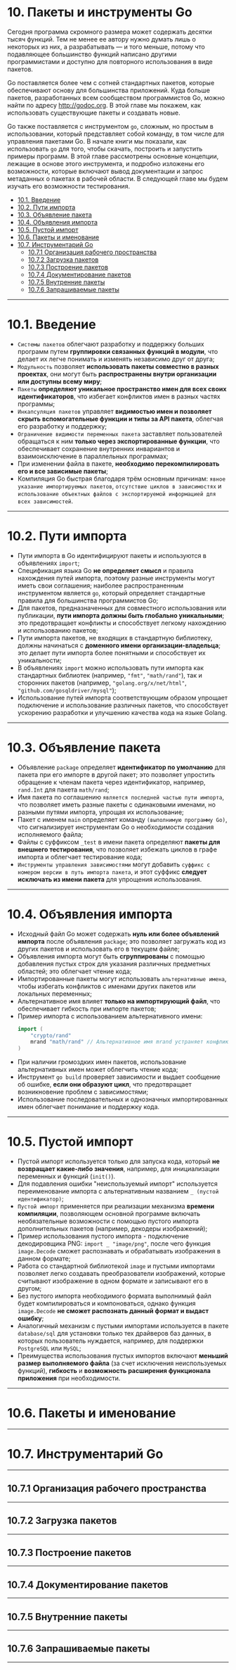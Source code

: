 # 10. Пакеты и инструменты Go

Сегодня программа скромного размера может содержать десятки тысяч функций. Тем не менее ее автору нужно думать лишь о
некоторых из них, а разрабатывать — и того меньше, потому что подавляющее большинство функций написано другими
программистами и доступно для повторного использования в виде пакетов.

Go поставляется более чем с сотней стандартных пакетов, которые обеспечивают основу для большинства приложений. Куда
больше пакетов, разработанных всем сообществом программистов Go, можно найти по адресу http://godoc.org. В этой главе мы
покажем, как использовать существующие пакеты и создавать новые.

Go также поставляется с инструментом `go`, сложным, но простым в использовании, который представляет собой команду, в
том числе для управления пакетами Go. В начале книги мы показали, как использовать `go` для того, чтобы скачать,
построить и запустить примеры программ. В этой главе рассмотрены основные концепции, лежащие в основе этого инструмента,
и подробно изложены его возможности, которые включают вывод документации и запрос метаданных о пакетах в рабочей
области. В следующей главе мы будем изучать его возможности тестирования.

<!-- TOC -->

* [10.1. Введение](#101-введение)
* [10.2. Пути импорта](#102-пути-импорта)
* [10.3. Объявление пакета](#103-объявление-пакета)
* [10.4. Объявления импорта](#104-объявления-импорта)
* [10.5. Пустой импорт](#105-пустой-импорт)
* [10.6. Пакеты и именование](#106-пакеты-и-именование)
* [10.7. Инструментарий Go](#107-инструментарий-go)
	* [10.7.1 Организация рабочего пространства](#1071-организация-рабочего-пространства)
	* [10.7.2 Загрузка пакетов](#1072-загрузка-пакетов)
	* [10.7.3 Построение пакетов](#1073-построение-пакетов)
	* [10.7.4 Документирование пакетов](#1074-документирование-пакетов)
	* [10.7.5 Внутренние пакеты](#1075-внутренние-пакеты)
	* [10.7.6 Запрашиваемые пакеты](#1076-запрашиваемые-пакеты)

<!-- TOC -->

____

# 10.1. Введение

* `Системы пакетов` облегчают разработку и поддержку больших программ путем **группировки связанных функций в модули**,
  что делает их легче понимать и изменять независимо друг от друга;
* `Модульность` позволяет **использовать пакеты совместно в разных проектах**, они могут быть **распространены внутри
  организации или доступны всему миру**;
* `Пакеты` **определяют уникальное пространство имен для всех своих идентификаторов**, что избегает конфликтов имен в
  разных частях программы;
* `Инкапсуляция пакетов` управляет **видимостью имен и позволяет скрыть вспомогательные функции и типы за API пакета**,
  облегчая его разработку и поддержку;
* `Ограничение видимости переменных пакета` заставляет пользователей обращаться к ним **только через экспортированные
  функции**, что обеспечивает сохранение внутренних инвариантов и взаимоисключение в параллельных программах;
* При изменении файла в пакете, **необходимо перекомпилировать его и все зависимые пакеты**;
* Компиляция Go быстрая благодаря трём основным причинам: `явное указание импортируемых пакетов`, `отсутствие циклов в
  зависимостях` и `использование объектных файлов с экспортируемой информацией для всех зависимостей`.

____

# 10.2. Пути импорта

* Пути импорта в Go идентифицируют пакеты и используются в объявлениях `import`;
* Спецификация языка Go **не определяет смысл** и правила нахождения путей импорта, поэтому разные инструменты могут
  иметь свои соглашения; наиболее распространенным инструментом является `go`, который определяет стандартные правила
  для большинства программистов Go;
* Для пакетов, предназначенных для совместного использования или публикации, **пути импорта должны быть глобально
  уникальными**; это предотвращает конфликты и способствует легкому нахождению и использованию пакетов;
* Пути импорта пакетов, не входящих в стандартную библиотеку, должны начинаться с **доменного имени
  организации-владельца**; это делает пути импорта более понятными и способствует их уникальности;
* В объявлениях `import` можно использовать пути импорта как стандартных библиотек (например, `"fmt"`, `"math/rand"`),
  так и сторонних пакетов (например, `"golang.org/x/net/html"`, `"github.com/gosqldriver/mysql"`);
* Использование путей импорта соответствующим образом упрощает подключение и использование различных пакетов, что
  способствует ускорению разработки и улучшению качества кода на языке Golang.

____

# 10.3. Объявление пакета

* Объявление `package` определяет **идентификатор по умолчанию** для пакета при его импорте в другой пакет; это
  позволяет упростить обращение к членам пакета через идентификатор, например, `rand.Int` для пакета `math/rand`;
* Имя пакета по соглашению `является последней частью пути импорта`, что позволяет иметь разные пакеты с одинаковыми
  именами, но разными путями импорта, упрощая их использование;
* Пакет с именем `main` определяет команду `(выполнимую программу Go)`, что сигнализирует инструментам Go о
  необходимости создания исполняемого файла;
* Файлы с суффиксом `_test` в имени пакета определяют **пакеты для внешнего тестирования**, что позволяет избежать
  циклов в графе импорта и облегчает тестирование кода;
* `Инструменты управления зависимостями` могут добавить `суффикс с номером версии в путь импорта пакета`, и этот суффикс
  **следует исключать из имени пакета** для упрощения использования.

____

# 10.4. Объявления импорта

* Исходный файл Go может содержать **нуль или более объявлений импорта** после объявления `package`; это позволяет
  загружать код из других пакетов и использовать его в текущем файле;
* Объявления импорта могут быть **сгруппированы** с помощью добавления пустых строк для указания различных предметных
  областей; это облегчает чтение кода;
* Импортированные пакеты могут использовать `альтернативные имена`, чтобы избегать конфликтов с именами других пакетов
  или локальных переменных;
* Альтернативное имя влияет **только на импортирующий файл**, что обеспечивает гибкость при импорте пакетов;
* Пример импорта с использованием альтернативного имени:
  ``` go
  import (
      "crypto/rand"
      mrand "math/rand" // Альтернативное имя mrand устраняет конфликт
  )
  ```
* При наличии громоздких имен пакетов, использование альтернативных имен может облегчить чтение кода;
* Инструмент `go build` проверяет зависимости и выдает сообщение об ошибке, **если они образуют цикл**, что
  предотвращает возникновение проблем с зависимостями;
* Использование последовательных и однозначных импортированных имен облегчает понимание и поддержку кода.

____

# 10.5. Пустой импорт

* Пустой импорт используется только для запуска кода, который **не возвращает какие-либо значения**, например, для
  инициализации переменных и функций (`init()`).
* Для подавления ошибки "неиспользуемый импорт" используется переименование импорта с альтернативным
  названием `_ (пустой идентификатор)`;
* `Пустой импорт` применяется при реализации механизма **времени компиляции**, позволяющем основной программе включать
  необязательные возможности с помощью пустого импорта дополнительных пакетов (например, декодеры изображений);
* Пример использования пустого импорта - подключение декодировщика PNG: `import _ "image/png"`, после чего функция
  `image.Decode` сможет распознавать и обрабатывать изображения в данном формате;
* Работа со стандартной библиотекой `image` и пустыми импортами позволяет легко создавать преобразователи изображений,
  которые считывают изображение в одном формате и записывают его в другом;
* Без пустого импорта необходимого формата выполнимый файл будет компилироваться и компоноваться, однако функция
  `image.Decode` **не сможет распознать данный формат и выдаст ошибку**;
* Аналогичный механизм с пустыми импортами используется в пакете `database/sql` для установки только тех драйверов баз
  данных, в которых пользователь нуждается, например, для поддержки `PostgreSQL` или `MySQL`;
* Преимущества использования пустых импортов включают **меньший размер выполняемого файла** (за счет исключения
  неиспользуемых функций), **гибкость** и **возможность расширения функционала приложения** при необходимости.

____

# 10.6. Пакеты и именование

____

# 10.7. Инструментарий Go

____

## 10.7.1 Организация рабочего пространства

____

## 10.7.2 Загрузка пакетов

____

## 10.7.3 Построение пакетов

____

## 10.7.4 Документирование пакетов

____

## 10.7.5 Внутренние пакеты

____

## 10.7.6 Запрашиваемые пакеты

____